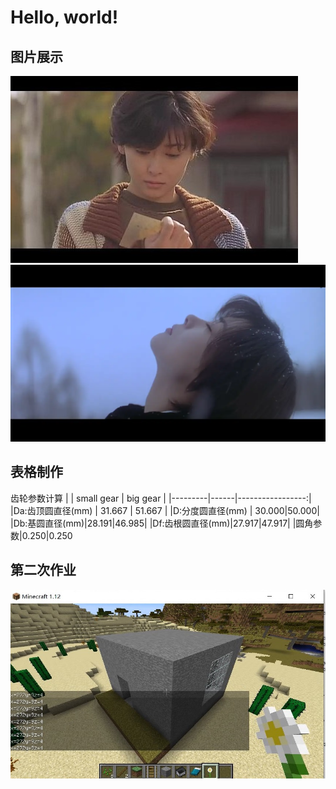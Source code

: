 # Hello, world!
## 图片展示
![alt_text](https://github.com/ophwsjtu18/ohw20f/blob/main/Wrx/loveLetter.jpg)
![alt_text](https://github.com/ophwsjtu18/ohw20f/blob/main/Wrx/aWinterStory.webp)
## 表格制作
齿轮参数计算
|      | small gear    |  big gear        |
|---------|------|-----------------:|
|Da:齿顶圆直径(mm)       |  31.667  | 51.667      |
|D:分度圆直径(mm)   | 30.000|50.000|
|Db:基圆直径(mm)|28.191|46.985|
|Df:齿根圆直径(mm)|27.917|47.917|
|圆角参数|0.250|0.250
## 第二次作业
![alt_text](https://github.com/ophwsjtu18/ohw20f/blob/main/Wrx/BuildMyhouse.jpg)
